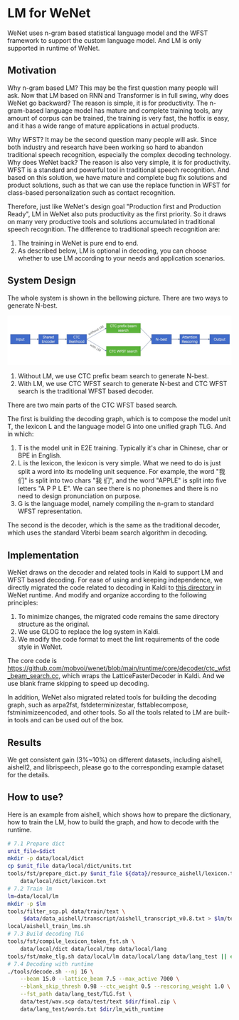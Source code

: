 # LM for WeNet

WeNet uses n-gram based statistical language model and the WFST framework to support the custom language model.
And LM is only supported in runtime of WeNet.

## Motivation

Why n-gram based LM? This may be the first question many people will ask.
Now that LM based on RNN and Transformer is in full swing, why does WeNet go backward?
The reason is simple, it is for productivity.
The n-gram-based language model has mature and complete training tools,
any amount of corpus can be trained, the training is very fast, the hotfix is easy,
and it has a wide range of mature applications in actual products.

Why WFST? It may be the second question many people will ask.
Since both industry and research have been working so hard to abandon traditional speech recognition,
especially the complex decoding technology. Why does WeNet back?
The reason is also very simple, it is for productivity.
WFST is a standard and powerful tool in traditional speech recognition.
And based on this solution, we have mature and complete bug fix solutions and product solutions,
such as that we can use the replace function in WFST for class-based personalization such as contact recognition.

Therefore, just like WeNet's design goal "Production first and Production Ready",
LM in WeNet also puts productivity as the first priority.
So it draws on many very productive tools and solutions accumulated in traditional speech recognition.
The difference to traditional speech recognition are:

1. The training in WeNet is pure end to end.
2. As described below, LM is optional in decoding, you can choose whether to use LM according to your needs and application scenarios.


## System Design

The whole system is shown in the bellowing picture. There are two ways to generate N-best.

![LM System Design](./images/lm_system.png)

1. Without LM, we use CTC prefix beam search to generate N-best.
2. With LM, we use CTC WFST search to generate N-best and CTC WFST search is the traditional WFST based decoder.

There are two main parts of the CTC WFST based search.

The first is building the decoding graph, which is to compose the model unit T, the lexicon L and the language model G into one unified graph TLG. And in which:
1. T is the model unit in E2E training. Typically it's char in Chinese, char or BPE in English.
2. L is the lexicon, the lexicon is very simple. What we need to do is just split a word into its modeling unit sequence.
For example, the word "我们" is split into two chars "我 们", and the word "APPLE" is split into five letters "A P P L E".
We can see there is no phonemes and there is no need to design pronunciation on purpose.
3. G is the language model, namely compiling the n-gram to standard WFST representation.

The second is the decoder, which is the same as the traditional decoder, which uses the standard Viterbi beam search algorithm in decoding.

## Implementation

WeNet draws on the decoder and related tools in Kaldi to support LM and WFST based decoding.
For ease of using and keeping independence, we directly migrated the code related to decoding in Kaldi to [this directory](https://github.com/mobvoi/wenet/tree/main/runtime/core/kaldi) in WeNet runtime.
And modify and organize according to the following principles:
1. To minimize changes, the migrated code remains the same directory structure as the original.
2. We use GLOG to replace the log system in Kaldi.
3. We modify the code format to meet the lint requirements of the code style in WeNet.

The core code is https://github.com/mobvoi/wenet/blob/main/runtime/core/decoder/ctc_wfst_beam_search.cc,
which wraps the LatticeFasterDecoder in Kaldi.
And we use blank frame skipping to speed up decoding.

In addition, WeNet also migrated related tools for building the decoding graph,
such as arpa2fst, fstdeterminizestar, fsttablecompose, fstminimizeencoded, and other tools.
So all the tools related to LM are built-in tools and can be used out of the box.


## Results

We get consistent gain (3%~10%) on different datasets,
including aishell, aishell2, and librispeech,
please go to the corresponding example dataset for the details.

## How to use?

Here is an example from aishell, which shows how to prepare the dictionary, how to train the LM,
how to build the graph, and how to decode with the runtime.

``` sh
# 7.1 Prepare dict
unit_file=$dict
mkdir -p data/local/dict
cp $unit_file data/local/dict/units.txt
tools/fst/prepare_dict.py $unit_file ${data}/resource_aishell/lexicon.txt \
    data/local/dict/lexicon.txt
# 7.2 Train lm
lm=data/local/lm
mkdir -p $lm
tools/filter_scp.pl data/train/text \
     $data/data_aishell/transcript/aishell_transcript_v0.8.txt > $lm/text
local/aishell_train_lms.sh
# 7.3 Build decoding TLG
tools/fst/compile_lexicon_token_fst.sh \
    data/local/dict data/local/tmp data/local/lang
tools/fst/make_tlg.sh data/local/lm data/local/lang data/lang_test || exit 1;
# 7.4 Decoding with runtime
./tools/decode.sh --nj 16 \
    --beam 15.0 --lattice_beam 7.5 --max_active 7000 \
    --blank_skip_thresh 0.98 --ctc_weight 0.5 --rescoring_weight 1.0 \
    --fst_path data/lang_test/TLG.fst \
    data/test/wav.scp data/test/text $dir/final.zip \
    data/lang_test/words.txt $dir/lm_with_runtime
```
